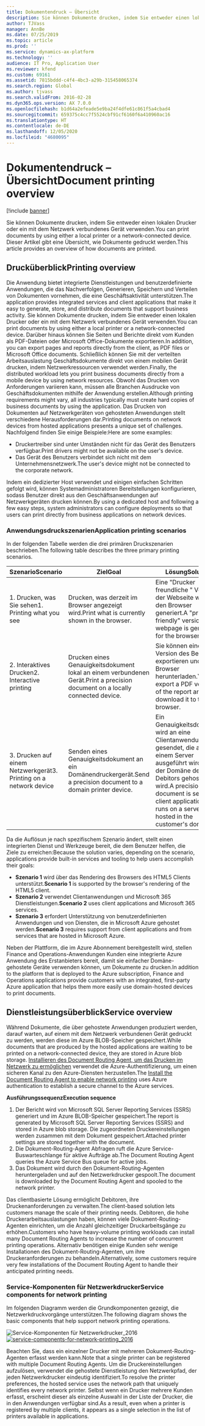 ```yaml
---
title: Dokumentendruck – Übersicht
description: Sie können Dokumente drucken, indem Sie entweder einen lokalen Drucker oder ein mit dem Netzwerk verbundenes Gerät verwenden. Dieser Artikel gibt eine Übersicht, wie Dokumente gedruckt werden.
author: TJVass
manager: AnnBe
ms.date: 07/25/2019
ms.topic: article
ms.prod: ''
ms.service: dynamics-ax-platform
ms.technology: ''
audience: IT Pro, Application User
ms.reviewer: kfend
ms.custom: 69161
ms.assetid: 7815bddd-c4f4-4bc3-a29b-315458065374
ms.search.region: Global
ms.author: tjvass
ms.search.validFrom: 2016-02-28
ms.dyn365.ops.version: AX 7.0.0
ms.openlocfilehash: b1d64a2efeade5e9ba24f4dfe61c861f5a4cbad4
ms.sourcegitcommit: 659375c4cc7f5524cbf91cf6160f6a410960ac16
ms.translationtype: HT
ms.contentlocale: de-DE
ms.lasthandoff: 12/05/2020
ms.locfileid: "4680095"
---
```

# <a name="document-printing-overview"></a><span data-ttu-id="322ec-104">Dokumentendruck – Übersicht</span><span class="sxs-lookup"><span data-stu-id="322ec-104">Document printing overview</span></span>

[!include [banner](../includes/banner.md)]

<span data-ttu-id="322ec-105">Sie können Dokumente drucken, indem Sie entweder einen lokalen Drucker oder ein mit dem Netzwerk verbundenes Gerät verwenden.</span><span class="sxs-lookup"><span data-stu-id="322ec-105">You can print documents by using either a local printer or a network-connected device.</span></span> <span data-ttu-id="322ec-106">Dieser Artikel gibt eine Übersicht, wie Dokumente gedruckt werden.</span><span class="sxs-lookup"><span data-stu-id="322ec-106">This article provides an overview of how documents are printed.</span></span>

## <a name="printing-overview"></a><span data-ttu-id="322ec-107">Drucküberblick</span><span class="sxs-lookup"><span data-stu-id="322ec-107">Printing overview</span></span>

<span data-ttu-id="322ec-108">Die Anwendung bietet integrierte Dienstleistungen und benutzerdefinierte Anwendungen, die das Nachverfolgen, Generieren, Speichern und Verteilen von Dokumenten vornehmen, die eine Geschäftsaktivität unterstützen.</span><span class="sxs-lookup"><span data-stu-id="322ec-108">The application provides integrated services and client applications that make it easy to generate, store, and distribute documents that support business activity.</span></span> <span data-ttu-id="322ec-109">Sie können Dokumente drucken, indem Sie entweder einen lokalen Drucker oder ein mit dem Netzwerk verbundenes Gerät verwenden.</span><span class="sxs-lookup"><span data-stu-id="322ec-109">You can print documents by using either a local printer or a network-connected device.</span></span> <span data-ttu-id="322ec-110">Darüber hinaus können Sie Seiten und Berichte direkt vom Kunden als PDF-Dateien oder Microsoft Office-Dokumente exportieren.</span><span class="sxs-lookup"><span data-stu-id="322ec-110">In addition, you can export pages and reports directly from the client, as PDF files or Microsoft Office documents.</span></span> <span data-ttu-id="322ec-111">Schließlich können Sie mit der verteilten Arbeitsauslastung Geschäftsdokumente direkt von einem mobilen Gerät drucken, indem Netzwerkressourcen verwendet werden.</span><span class="sxs-lookup"><span data-stu-id="322ec-111">Finally, the distributed workload lets you print business documents directly from a mobile device by using network resources.</span></span> <span data-ttu-id="322ec-112">Obwohl das Drucken von Anforderungen variieren kann, müssen alle Branchen Ausdrucke von Geschäftsdokumenten mithilfe der Anwendung erstellen.</span><span class="sxs-lookup"><span data-stu-id="322ec-112">Although printing requirements might vary, all industries typically must create hard copies of business documents by using the application.</span></span> <span data-ttu-id="322ec-113">Das Drucken von Dokumenten auf Netzwerkgeräten von gehosteten Anwendungen stellt verschiedene Herausforderungen dar.</span><span class="sxs-lookup"><span data-stu-id="322ec-113">Printing documents on network devices from hosted applications presents a unique set of challenges.</span></span> <span data-ttu-id="322ec-114">Nachfolgend finden Sie einige Beispiele:</span><span class="sxs-lookup"><span data-stu-id="322ec-114">Here are some examples:</span></span>

- <span data-ttu-id="322ec-115">Druckertreiber sind unter Umständen nicht für das Gerät des Benutzers verfügbar.</span><span class="sxs-lookup"><span data-stu-id="322ec-115">Print drivers might not be available on the user's device.</span></span>
- <span data-ttu-id="322ec-116">Das Gerät des Benutzers verbindet sich nicht mit dem Unternehmensnetzwerk.</span><span class="sxs-lookup"><span data-stu-id="322ec-116">The user's device might not be connected to the corporate network.</span></span>

<span data-ttu-id="322ec-117">Indem ein dedizierter Host verwendet und einigen einfachen Schritten gefolgt wird, können Systemadministratoren Bereitstellungen konfigurieren, sodass Benutzer direkt aus den Geschäftsanwendungen auf Netzwerkgeräten drucken können.</span><span class="sxs-lookup"><span data-stu-id="322ec-117">By using a dedicated host and following a few easy steps, system administrators can configure deployments so that users can print directly from business applications on network devices.</span></span>

### <a name="application-printing-scenarios"></a><span data-ttu-id="322ec-118">Anwendungsdruckszenarien</span><span class="sxs-lookup"><span data-stu-id="322ec-118">Application printing scenarios</span></span> 

<span data-ttu-id="322ec-119">In der folgenden Tabelle werden die drei primären Druckszenarien beschrieben.</span><span class="sxs-lookup"><span data-stu-id="322ec-119">The following table describes the three primary printing scenarios.</span></span>

| <span data-ttu-id="322ec-120">Szenario</span><span class="sxs-lookup"><span data-stu-id="322ec-120">Scenario</span></span>                        | <span data-ttu-id="322ec-121">Ziel</span><span class="sxs-lookup"><span data-stu-id="322ec-121">Goal</span></span>                                                      | <span data-ttu-id="322ec-122">Lösung</span><span class="sxs-lookup"><span data-stu-id="322ec-122">Solution</span></span> |
|---------------------------------|-----------------------------------------------------------|----------|
| <span data-ttu-id="322ec-123">1. Drucken, was Sie sehen</span><span class="sxs-lookup"><span data-stu-id="322ec-123">1. Printing what you see</span></span>        | <span data-ttu-id="322ec-124">Drucken, was derzeit im Browser angezeigt wird.</span><span class="sxs-lookup"><span data-stu-id="322ec-124">Print what is currently shown in the browser.</span></span>             | <span data-ttu-id="322ec-125">Eine "Drucker freundliche " Version der Webseite wird für den Browser generiert.</span><span class="sxs-lookup"><span data-stu-id="322ec-125">A "print-friendly" version of the webpage is generated for the browser.</span></span> |
| <span data-ttu-id="322ec-126">2. Interaktives Drucken</span><span class="sxs-lookup"><span data-stu-id="322ec-126">2. Interactive printing</span></span>         | <span data-ttu-id="322ec-127">Drucken eines Genauigkeitsdokument lokal an einem verbundenen Gerät.</span><span class="sxs-lookup"><span data-stu-id="322ec-127">Print a precision document on a locally connected device.</span></span> | <span data-ttu-id="322ec-128">Sie können eine PDF-Version des Berichts exportieren und im Browser herunterladen.</span><span class="sxs-lookup"><span data-stu-id="322ec-128">You can export a PDF version of the report and download it to the browser.</span></span> |
| <span data-ttu-id="322ec-129">3. Drucken auf einem Netzwerkgerät</span><span class="sxs-lookup"><span data-stu-id="322ec-129">3. Printing on a network device</span></span> | <span data-ttu-id="322ec-130">Senden eines Genauigkeitsdokument an ein Domänendruckergerät.</span><span class="sxs-lookup"><span data-stu-id="322ec-130">Send a precision document to a domain printer device.</span></span>     | <span data-ttu-id="322ec-131">Ein Genauigkeitsdokument wird an eine Clientanwendung gesendet, die auf einem Server ausgeführt wird, der in der Domäne des Debitors gehostet wird.</span><span class="sxs-lookup"><span data-stu-id="322ec-131">A precision document is sent to a client application that runs on a server that is hosted in the customer's domain.</span></span> |

<span data-ttu-id="322ec-132">Da die Auflösun je nach spezifischem Szenario ändert, stellt einen integrierten Dienst und Werkzeuge bereit, die dem Benutzer helfen, die Ziele zu erreichen:</span><span class="sxs-lookup"><span data-stu-id="322ec-132">Because the solution varies, depending on the scenario, applications provide built-in services and tooling to help users accomplish their goals:</span></span>

- <span data-ttu-id="322ec-133">**Szenario 1** wird über das Rendering des Browsers des HTML5 Clients unterstützt.</span><span class="sxs-lookup"><span data-stu-id="322ec-133">**Scenario 1** is supported by the browser's rendering of the HTML5 client.</span></span>
- <span data-ttu-id="322ec-134">**Szenario 2** verwendet Clientanwendungen und Microsoft 365 Dienstleistungen.</span><span class="sxs-lookup"><span data-stu-id="322ec-134">**Scenario 2** uses client applications and Microsoft 365 services.</span></span>
- <span data-ttu-id="322ec-135">**Szenario 3** erfordert Unterstützung von benutzerdefinierten Anwendungen und von Diensten, die in Microsoft Azure gehostet werden.</span><span class="sxs-lookup"><span data-stu-id="322ec-135">**Scenario 3** requires support from client applications and from services that are hosted in Microsoft Azure.</span></span>

<span data-ttu-id="322ec-136">Neben der Plattform, die im Azure Abonnement bereitgestellt wird, stellen Finance and Operations-Anwendungen Kunden eine integrierte Azure Anwendung des Erstanbieters bereit, damit sie einfacher Domäne-gehostete Geräte verwenden können, um Dokumente zu drucken.</span><span class="sxs-lookup"><span data-stu-id="322ec-136">In addition to the platform that is deployed to the Azure subscription, Finance and Operations applications provide customers with an integrated, first-party Azure application that helps them more easily use domain-hosted devices to print documents.</span></span>

## <a name="service-overview"></a><span data-ttu-id="322ec-137">Dienstleistungsüberblick</span><span class="sxs-lookup"><span data-stu-id="322ec-137">Service overview</span></span>
<span data-ttu-id="322ec-138">Während Dokumente, die über gehostete Anwendungen produziert werden, darauf warten, auf einem mit dem Netzwerk verbundenen Gerät gedruckt zu werden, werden diese im Azure BLOB-Speicher gespeichert.</span><span class="sxs-lookup"><span data-stu-id="322ec-138">While documents that are produced by the hosted applications are waiting to be printed on a network-connected device, they are stored in Azure blob storage.</span></span> <span data-ttu-id="322ec-139">[Installieren des Document Routing Agent, um das Drucken im Netzwerk zu ermöglichen](install-document-routing-agent.md) verwendet die Azure-Authentifizierung, um einen sicheren Kanal zu den Azure-Diensten herzustellen.</span><span class="sxs-lookup"><span data-stu-id="322ec-139">The [Install the Document Routing Agent to enable network printing](install-document-routing-agent.md) uses Azure authentication to establish a secure channel to the Azure services.</span></span>

<span data-ttu-id="322ec-140">**Ausführungssequenz**</span><span class="sxs-lookup"><span data-stu-id="322ec-140">**Execution sequence**</span></span>

1. <span data-ttu-id="322ec-141">Der Bericht wird von Microsoft SQL Server Reporting Services (SSRS) generiert und im Azure BLOB-Speicher gespeichert.</span><span class="sxs-lookup"><span data-stu-id="322ec-141">The report is generated by Microsoft SQL Server Reporting Services (SSRS) and stored in Azure blob storage.</span></span> <span data-ttu-id="322ec-142">Die zugeordneten Druckereinstellungen werden zusammen mit dem Dokument gespeichert.</span><span class="sxs-lookup"><span data-stu-id="322ec-142">Attached printer settings are stored together with the document.</span></span>
2. <span data-ttu-id="322ec-143">Die Dokument-Routing-Agent Abfragen ruft die Azure Service-Buswarteschlange für aktive Aufträge ab.</span><span class="sxs-lookup"><span data-stu-id="322ec-143">The Document Routing Agent queries the Azure Service Bus queue for active jobs.</span></span>
3. <span data-ttu-id="322ec-144">Das Dokument wird durch den Dokument-Routing-Agenten heruntergeladen und auf den Netzwerkdrucker gespoolt.</span><span class="sxs-lookup"><span data-stu-id="322ec-144">The document is downloaded by the Document Routing Agent and spooled to the network printer.</span></span>

<span data-ttu-id="322ec-145">Das clientbasierte Lösung ermöglicht Debitoren, ihre Druckenanforderungen zu verwalten.</span><span class="sxs-lookup"><span data-stu-id="322ec-145">The client-based solution lets customers manage the scale of their printing needs.</span></span> <span data-ttu-id="322ec-146">Debitoren, die hohe Druckerarbeitsauslastungen haben, können viele Dokument-Routing-Agenten einrichten, um die Anzahl gleichzeitiger Druckarbeitsgänge zu erhöhen.</span><span class="sxs-lookup"><span data-stu-id="322ec-146">Customers who have heavy-volume printing workloads can install many Document Routing Agents to increase the number of concurrent printing operations.</span></span> <span data-ttu-id="322ec-147">Alternativ benötigen einige Kunden sehr wenige Installationen des Dokument-Routing-Agenten, um ihre Druckeranforderungen zu behandeln.</span><span class="sxs-lookup"><span data-stu-id="322ec-147">Alternatively, some customers require very few installations of the Document Routing Agent to handle their anticipated printing needs.</span></span>

### <a name="service-components-for-network-printing"></a><span data-ttu-id="322ec-148">Service-Komponenten für Netzwerkdrucker</span><span class="sxs-lookup"><span data-stu-id="322ec-148">Service components for network printing</span></span>

<span data-ttu-id="322ec-149">Im folgenden Diagramm werden die Grundkomponenten gezeigt, die Netzwerkdruckvorgänge unterstützen.</span><span class="sxs-lookup"><span data-stu-id="322ec-149">The following diagram shows the basic components that help support network printing operations.</span></span>

<span data-ttu-id="322ec-150">![[Service-Komponenten für Netzwerkdrucker\_2016](./media/service-components-for-network-printing_2016.png)](./media/service-components-for-network-printing_2016.png)</span><span class="sxs-lookup"><span data-stu-id="322ec-150">[![service-components-for-network-printing\_2016](./media/service-components-for-network-printing_2016.png)](./media/service-components-for-network-printing_2016.png)</span></span>

<span data-ttu-id="322ec-151">Beachten Sie, dass ein einzelner Drucker mit mehreren Dokument-Routing-Agenten erfasst werden kann.</span><span class="sxs-lookup"><span data-stu-id="322ec-151">Note that a single printer can be registered with multiple Document Routing Agents.</span></span> <span data-ttu-id="322ec-152">Um die Druckereinstellungen aufzulösen, verwendet die gehostete Dienstleistung den Netzwerkpfad, der jeden Netzwerkdrucker eindeutig identifiziert.</span><span class="sxs-lookup"><span data-stu-id="322ec-152">To resolve the printer preferences, the hosted service uses the network path that uniquely identifies every network printer.</span></span> <span data-ttu-id="322ec-153">Selbst wenn ein Drucker mehrere Kunden erfasst, erscheint dieser als einzelne Auswahl in der Liste der Drucker, die in den Anwendungen verfügbar sind.</span><span class="sxs-lookup"><span data-stu-id="322ec-153">As a result, even when a printer is registered by multiple clients, it appears as a single selection in the list of printers available in applications.</span></span>
